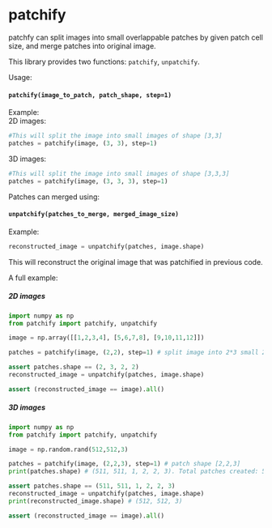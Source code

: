 # patchify

patchfy can split images into small overlappable patches by given patch cell size, and merge patches into original image.

This library provides two functions: `patchify`, `unpatchify`.

Usage:

#### `patchify(image_to_patch, patch_shape, step=1)`

Example: <br>
2D images:
```python
#This will split the image into small images of shape [3,3]
patches = patchify(image, (3, 3), step=1)
```
3D images:
```python
#This will split the image into small images of shape [3,3,3]
patches = patchify(image, (3, 3, 3), step=1)
```

Patches can merged using:
#### `unpatchify(patches_to_merge, merged_image_size)`

Example:
```python
reconstructed_image = unpatchify(patches, image.shape)
```
This will reconstruct the original image that was patchified in previous code.

A full example:

##### 2D images
```python
import numpy as np
from patchify import patchify, unpatchify

image = np.array([[1,2,3,4], [5,6,7,8], [9,10,11,12]])

patches = patchify(image, (2,2), step=1) # split image into 2*3 small 2*2 patches.

assert patches.shape == (2, 3, 2, 2)
reconstructed_image = unpatchify(patches, image.shape)

assert (reconstructed_image == image).all()
```

##### 3D images
```python
import numpy as np
from patchify import patchify, unpatchify

image = np.random.rand(512,512,3)

patches = patchify(image, (2,2,3), step=1) # patch shape [2,2,3]
print(patches.shape) # (511, 511, 1, 2, 2, 3). Total patches created: 511x511x1

assert patches.shape == (511, 511, 1, 2, 2, 3)
reconstructed_image = unpatchify(patches, image.shape)
print(reconstructed_image.shape) # (512, 512, 3)

assert (reconstructed_image == image).all()
```
